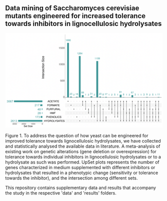 ## Data mining of Saccharomyces cerevisiae mutants engineered for increased tolerance towards inhibitors in lignocellulosic hydrolysates

<img src=https://github.com/JanZrimec/Hydrolysate_inhibitor_review/blob/main/docs/Figure_1a.png alt="drawing" width="600">

Figure 1. To address the question of how yeast can be engineered for improved tolerance towards lignocellulosic hydrolysates, we have collected and statistically analysed the available data in literature. A meta-analysis of existing work on genetic alterations (gene deletion or overexpression) for tolerance towards individual inhibitors in lignocellulosic hydrolysates or to a hydrolysate as such was performed. UpSet plots represents the number of genes characterized in medium supplemented with different inhibitors or hydrolysates that resulted in a phenotypic change (sensitivity or tolerance towards the inhibitor), and the intersection among different sets.

This repository contains supplementary data and results that accompany the study in the respective 'data' and 'results' folders.

